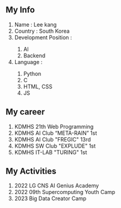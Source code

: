 <h2> My Info </h2>
<ol>
  <li>Name : Lee kang </li>
  <li>Country : South Korea</li>
  <!-- <li>Rank : tetr.io SS</li> -->
  <li>Development Position : </li>
    <ol> 
     <li>Al</li>
      <li>Backend</li>
    </ol>
 
  <li>Language :</li>
  <ol>
   <li>Python</li>
   <li>C</li>
   <li>HTML, CSS</li>
   <li>JS</li>
 </ol>
</ol>
  
<h2>My career</h2>
  <ol>
    <li>KDMHS 21th Web Programming</li>
    <li>KDMHS AI Club “META-RAIN” 1st</li>
    <li>KDMHS AI Club "FREGIC" 13rd</li>
    <li>KDMHS SW Club "EXPLUDE" 1st</li>
    <li>KDMHS IT-LAB "TURING" 1st</li>
  </ol>
  
<h2>My Activities</h2>
  <ol>
    <li>2022 LG CNS AI Genius Academy</li>
    <li>2022 09th Supercomputing Youth Camp</li>
    <li>2023 Big Data Creator Camp</li>
  </ol>
